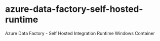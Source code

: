 # azure-data-factory-self-hosted-runtime
Azure Data Factory - Self Hosted Integration Runtime Windows Container
